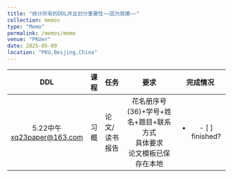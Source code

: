 ```yaml
---
title: "统计所有的DDL并且划分重要性~~因为我懒~~"
collection: memos
type: "Memo"
permalink: /memos/memo
venue: "PKUer"
date: 2025-05-09
location: "PKU,Beijing,China"
---
```


|DDL|课程|任务|要求|完成情况|
|:----:|:----:|:----|:----:|:----:|
|5.22中午<br>xq23paper@163.com|习概|论文/读书报告|花名册序号(36)+学号+姓名+题目+联系方式<br>具体要求<br>论文模板已保存在本地|<ul><li>- [ ] finished?</li></ul>|
